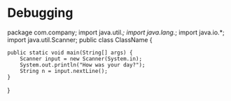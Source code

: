 # Debugging
package com.company;
import java.util.*;
import java.lang.*;
import java.io.*;
import java.util.Scanner;
public class ClassName {

    public static void main(String[] args) {
        Scanner input = new Scanner(System.in);
        System.out.println("How was your day?");
        String n = input.nextLine();
    }
}
